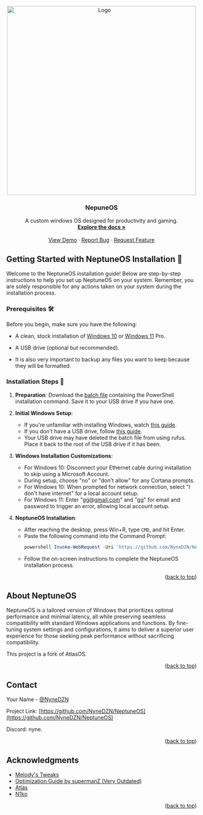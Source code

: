 <!-- PROJECT LOGO -->
<br />
<div align="center">
  <a href="https://github.com/NyneDZN/NeptuneOS">
    <img src="https://user-images.githubusercontent.com/120980797/209248113-fb446909-8aad-4c90-bedf-d4d536ef5dee.png"
" alt="Logo" width="500" height="500">
  </a>

<h3 align="center">NepuneOS</h3>

  <p align="center">
    A custom windows OS designed for productivity and gaming.
    <br />
    <a href="https://github.com/NyneDZN/NeptuneOS"><strong>Explore the docs »</strong></a>
    <br />
    <br />
    <a href="https://github.com/NyneDZN/NeptuneOS">View Demo</a>
    ·
    <a href="https://github.com/NyneDZN/NeptuneOS/issues">Report Bug</a>
    ·
    <a href="https://github.com/NyneDZN/NeptuneOS/issues">Request Feature</a>
  </p>
</div>



<!-- Installation -->
## Getting Started with NeptuneOS Installation 🌊

Welcome to the NeptuneOS installation guide! Below are step-by-step instructions to help you set up NeptuneOS on your system. Remember, you are solely responsible for any actions taken on your system during the installation process.

### Prerequisites 🛠️

Before you begin, make sure you have the following:

- A clean, stock installation of [Windows 10](https://software.download.prss.microsoft.com/dbazure/Win10_22H2_English_x64v1.iso?t=4d3f143d-ad29-4ef9-9c11-01e5a05e4490&P1=1708674319&P2=601&P3=2&P4=XEiEzOFWipK4ADtywT65EOd8TFNm9SL3ZfS6NH3psbPlqdHpvR%2fzbyeCTEk0Of93BMgcLXlKGR%2bUFrRy7tYAFsOphGMe4kI4KIjWmRPW%2fF%2fZV%2bQV99%2fxoRgYwMe95Cm9fVd6uSJOQHdjjdZf1ZjKZzqBjr3l75PPCiEDnDOfqJg1bAD43gRY5YtQzKX%2bk9w9u7OboeYdZFYyODYj%2bX2mgorwGKL09g9rmVsbLPTtq1WbgIuBc%2f2wUha40ZrDdGZl%2bTFIGGWjDkS3sFK1q8WuHCZsZAiNrM9t99bzJkBojhKZfXnHTuDBl%2fsloMFq6wNWr2hrOBqqzDgP8%2fkBEwDCdQ%3d%3d) or [Windows 11](https://software.download.prss.microsoft.com/dbazure/Win11_23H2_English_x64v2.iso?t=fe1f1d84-93e9-4075-b990-fae3286c5d0a&P1=1708674270&P2=601&P3=2&P4=gLCT1py3ZHRfVXlYg08SMuwTAQjdoDxXO7u%2bVy1ZMzYifznomP4v1%2b3DXi0JV5nVFvjzLeIA37bZqep6%2bQ%2fJzGut6msOWqnk8i8poe%2ffUVnEgR1sttPWuMxXXIg19cFin%2b8AozjuZw7xJxR33cZ3EmnyU5S0T8abvxN5h8jJ6MdGPByeWOpDzVgBRhV%2fNFhES5pAlx9pPqd2XTPFVwf1F%2bGysOd3al1Isjyb41NejFK3Ldfy0S7ES%2bzAJ77R%2bF6g7MM9lxAqBhU38imtnvsZAiChJOTN32U%2bBDMrVI9ikaREhP4jNGOXEgnY86WLdu9LuOBtpS9dDYoKNoEGu4frig%3d%3d) Pro.
- A USB drive (optional but recommended).

- It is also very important to backup any files you want to keep because they will be formatted.

### Installation Steps 🚀

1. **Preparation**: Download the [batch file](https://cdn.discordapp.com/attachments/1096471308239376517/1210133893995303013/neptune_currentbranch.bat?ex=65e97403&is=65d6ff03&hm=9e0356dc3d1558f7492625d81251a3346197dcba747a89f6eaa99b46783fe6c4&) containing the PowerShell installation command. Save it to your USB drive if you have one.

2. **Initial Windows Setup**:
   - If you're unfamiliar with installing Windows, watch [this guide](https://www.youtube.com/watch?v=0s23L1m7u5I).
   - If you don't have a USB drive, follow [this guide](https://github.com/iidanL/InstallWindowsWithoutUSB).
   - Your USB drive may have deleted the batch file from using rufus. Place it back to the root of the USB drive if it has been.

3. **Windows Installation Customizations**:
   - For Windows 10: Disconnect your Ethernet cable during installation to skip using a Microsoft Account.
   - During setup, choose "no" or "don't allow" for any Cortana prompts.
   - For Windows 10: When prompted for network connection, select "I don't have internet" for a local account setup.
   - For Windows 11: Enter "gg@gmail.com" and "gg" for email and password to trigger an error, allowing local account setup.

4. **NeptuneOS Installation**:
   - After reaching the desktop, press Win+R, type `CMD`, and hit Enter.
   - Paste the following command into the Command Prompt:
     ```powershell
     powershell Invoke-WebRequest -Uri 'https://github.com/NyneDZN/NeptuneOS/archive/refs/heads/installer.zip' -OutFile "$env:TEMP\installer.zip"; Expand-Archive -Path "$env:TEMP\installer.zip" -DestinationPath 'C:\'; Start-Process 'C:\NeptuneOS-installer\Neptune\neptune.bat'
     ```
   - Follow the on-screen instructions to complete the NeptuneOS installation process.




<p align="right">(<a href="#readme-top">back to top</a>)</p>



<!-- ABOUT NEPTUNEOS -->
## About NeptuneOS

NeptuneOS is a tailored version of Windows that prioritizes optimal performance and minimal latency, all while preserving seamless compatibility with standard Windows applications and functions. 
By fine-tuning system settings and configurations, it aims to deliver a superior user experience for those seeking peak performance without sacrificing compatibility.
                                       
This project is a fork of AtlasOS.

<p align="right">(<a href="#readme-top">back to top</a>)</p>




<!-- CONTACT -->
## Contact

Your Name - [@NyneDZN](https://twitter.com/NyneDZN) 

Project Link: [https://github.com/NyneDZN/NeptuneOS](https://github.com/NyneDZN/NeptuneOS)

Discord: nyne.

<p align="right">(<a href="#readme-top">back to top</a>)</p>



<!-- ACKNOWLEDGMENTS -->
## Acknowledgments

* [Melody's Tweaks](https://sites.google.com/view/melodystweaks/basictweaks?pli=1)
* [Optimization Guide by supermanZ (Very Outdated)](https://steamcommunity.com/sharedfiles/filedetails/?id=476760198)
* [Atlas](https://github.com/Atlas-OS/)
* [N1ko](https://n1kobg.blogspot.com/)

<p align="right">(<a href="#readme-top">back to top</a>)</p>
